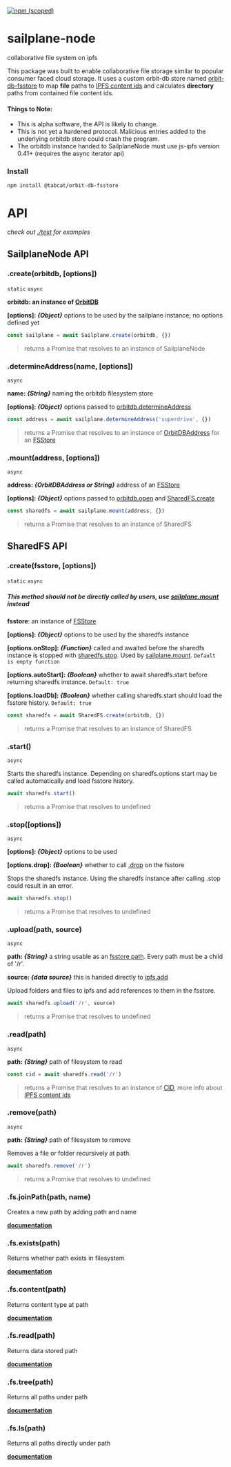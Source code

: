 [![npm (scoped)](https://img.shields.io/npm/v/@cypsela/sailplane-node)](https://www.npmjs.com/package/@cypsela/sailplane-node)

# sailplane-node
collaborative file system on ipfs

This package was built to enable collaborative file storage similar to popular consumer faced cloud storage. It uses a custom orbit-db store named [orbit-db-fsstore](https://github.com/tabcat/orbit-db-fsstore) to map **file** paths to [IPFS content ids](https://docs.ipfs.io/concepts/content-addressing/) and calculates **directory** paths from contained file content ids.

#### Things to Note:
- This is alpha software, the API is likely to change.
- This is not yet a hardened protocol. Malicious entries added to the underlying orbitdb store could crash the program.
- The orbitdb instance handed to SailplaneNode must use js-ipfs version 0.41+ (requires the async iterator api)

### Install
```
npm install @tabcat/orbit-db-fsstore
```

# API
*check out [./test](./test) for examples*

## SailplaneNode API
### .create(orbitdb, [options])
`static` `async`

**orbitdb: an instance of [OrbitDB](https://github.com/orbitdb/orbit-db)**

**[options]: *{Object}*** options to be used by the sailplane instance; no options defined yet

```js
const sailplane = await Sailplane.create(orbitdb, {})
```
> returns a Promise that resolves to an instance of SailplaneNode

### .determineAddress(name, [options])
`async`

**name: *{String}*** naming the orbitdb filesystem store

**[options]: *{Object}*** options passed to [orbitdb.determineAddress](https://github.com/orbitdb/orbit-db/blob/master/API.md#orbitdbdetermineaddressname-type-options)

```js
const address = await sailplane.determineAddress('superdrive', {})
```
> returns a Promise that resolves to an instance of [OrbitDBAddress](https://github.com/orbitdb/orbit-db/blob/master/src/orbit-db-address.js) for an [FSStore](https://github.com/tabcat/orbit-db-fsstore)

### .mount(address, [options])
`async`

**address: *{OrbitDBAddress or String}*** address of an [FSStore](https://github.com/tabcat/orbit-db-fsstore)

**[options]: *{Object}*** options passed to [orbitdb.open](https://github.com/orbitdb/orbit-db/blob/master/API.md#orbitdbopenaddress-options) and [SharedFS.create](#)

```js
const sharedfs = await sailplane.mount(address, {})
```
> returns a Promise that resolves to an instance of SharedFS

## SharedFS API
### .create(fsstore, [options])
`static` `async`

##### This method should not be directly called by users, use [sailplane.mount](#mountaddress-options) instead

**fsstore**: an instance of [FSStore](https://github.com/tabcat/orbit-db-fsstore)

**[options]: *{Object}*** options to be used by the sharedfs instance

**[options.onStop]: *{Function}*** called and awaited before the sharedfs instance is stopped with [sharedfs.stop](). Used by [sailplane.mount](#mountaddress-options). `Default is empty function`

**[options.autoStart]: *{Boolean}*** whether to await sharedfs.start before returning sharedfs instance. `Default: true`

**[options.loadDb]: *{Boolean}*** whether calling sharedfs.start should load the fsstore history. `Default: true`

```js
const sharedfs = await SharedFS.create(orbitdb, {})
```
> returns a Promise that resolves to an instance of SharedFS

### .start()
`async`

Starts the sharedfs instance. Depending on sharedfs.options start may be called automatically and load fsstore history.
```js
await sharedfs.start()
```
> returns a Promise that resolves to undefined

### .stop([options])
`async`

**[options]: *{Object}*** options to be used

**[options.drop]: *{Boolean}*** whether to call [.drop](https://github.com/orbitdb/orbit-db/blob/master/API.md#storedrop) on the fsstore

Stops the sharedfs instance. Using the sharedfs instance after calling .stop could result in an error.

```js
await sharedfs.stop()
```
> returns a Promise that resolves to undefined

### .upload(path, source)
`async`

**path: *{String}*** a string usable as an [fsstore path](https://github.com/tabcat/orbit-db-fsstore). Every path must be a child of '/r'.

**source: *{data source}*** this is handed directly to [ipfs.add](https://github.com/ipfs/js-ipfs/blob/master/docs/core-api/FILES.md#ipfsadddata-options)

Upload folders and files to ipfs and add references to them in the fsstore.

```js
await sharedfs.upload('/r', source)
```
> returns a Promise that resolves to undefined

### .read(path)
`async`

**path: *{String}*** path of filesystem to read

```js
const cid = await sharedfs.read('/r')
```

> returns a Promise that resolves to an instance of [CID](https://github.com/multiformats/js-cid), more info about [IPFS content ids](https://docs.ipfs.io/concepts/content-addressing/)

### .remove(path)
`async`

**path: *{String}*** path of filesystem to remove

Removes a file or folder recursively at path.

```js
await sharedfs.remove('/r')
```
> returns a Promise that resolves to undefined

### .fs.joinPath(path, name)

Creates a new path by adding path and name

**[documentation](https://github.com/tabcat/orbit-db-fsstore#joinpathpath-name)**

### .fs.exists(path)

Returns whether path exists in filesystem

**[documentation](https://github.com/tabcat/orbit-db-fsstore#existspath)**

### .fs.content(path)

Returns content type at path

**[documentation](https://github.com/tabcat/orbit-db-fsstore#contentpath)**

### .fs.read(path)

Returns data stored path

**[documentation](https://github.com/tabcat/orbit-db-fsstore#readpath)**

### .fs.tree(path)

Returns all paths under path

**[documentation](https://github.com/tabcat/orbit-db-fsstore#treepath)**

### .fs.ls(path)

Returns all paths directly under path

**[documentation](https://github.com/tabcat/orbit-db-fsstore#lspath)**
